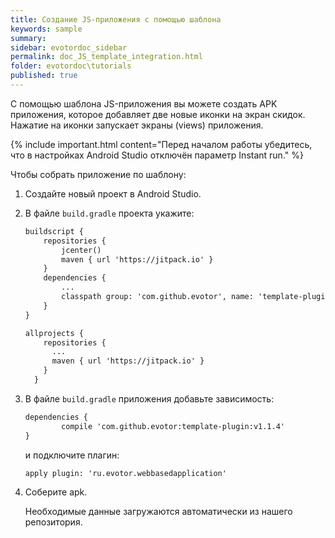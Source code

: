 ```yaml
---
title: Создание JS-приложения с помощью шаблона
keywords: sample
summary:
sidebar: evotordoc_sidebar
permalink: doc_JS_template_integration.html
folder: evotordoc\tutorials
published: true
---
```


С помощью шаблона JS-приложения вы можете создать APK приложения, которое добавляет две новые иконки на экран скидок. Нажатие на иконки запускает экраны (views) приложения.

{% include important.html content="Перед началом работы убедитесь, что в настройках Android Studio отключён параметр Instant run." %}

Чтобы собрать приложение по шаблону:

1. Создайте новый проект в Android Studio.
2. В файле `build.gradle` проекта укажите:

    ```1
    buildscript {
        repositories {
            jcenter()
            maven { url 'https://jitpack.io' }
        }
        dependencies {
            ...
            classpath group: 'com.github.evotor', name: 'template-plugin', version: 'v1.1.4'
        }
    }

    allprojects {
        repositories {
          ...
          maven { url 'https://jitpack.io' }
        }
      }
   ```

3. В файле `build.gradle` приложения добавьте зависимость:

    ```1
    dependencies {
            compile 'com.github.evotor:template-plugin:v1.1.4'
    }
    ```

    и подключите плагин:

    ```1
    apply plugin: 'ru.evotor.webbasedapplication'
    ```

4. Соберите apk.

   Необходимые данные загружаются автоматически из нашего репозитория.
